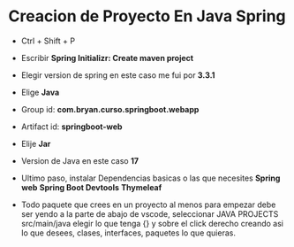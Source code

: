 # Creacion de Proyecto En Java Spring
- Ctrl + Shift + P
- Escribir __Spring Initializr: Create maven project__
- Elegir version de spring en este caso me fui por __3.3.1__
- Elige __Java__
- Group id: __com.bryan.curso.springboot.webapp__
- Artifact id: __springboot-web__
- Elije __Jar__
- Version de Java en este caso __17__

- Ultimo paso, instalar Dependencias basicas o las que necesites
	__Spring web__
	__Spring Boot Devtools__
	__Thymeleaf__

- Todo paquete que crees en un proyecto al menos para empezar debe ser yendo a la parte de abajo de vscode, seleccionar JAVA PROJECTS src/main/java elegir lo que tenga {} y sobre el click derecho creando asi lo que desees, clases, interfaces, paquetes lo que quieras.